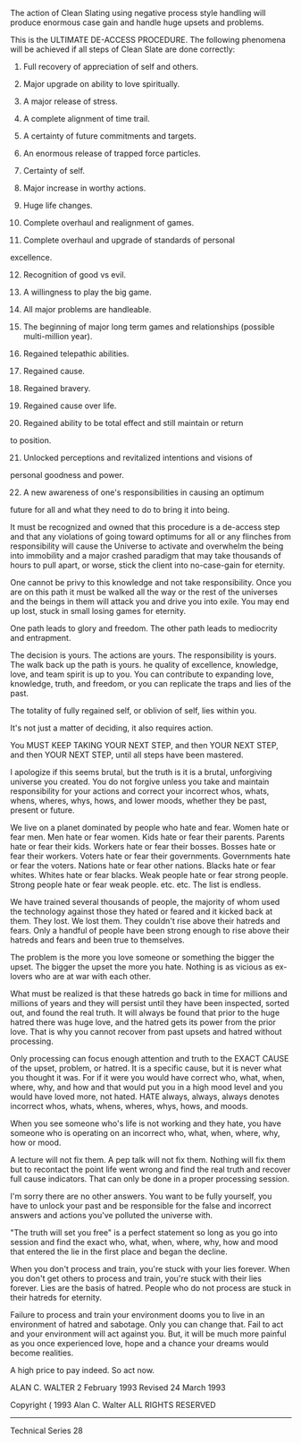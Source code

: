 The action of Clean Slating using negative process style handling will
produce enormous case gain and handle huge upsets and problems.

This is the ULTIMATE DE-ACCESS PROCEDURE.  The following phenomena will
be achieved if all steps of Clean Slate are done correctly:

1. Full recovery of appreciation of self and others.

2. Major upgrade on ability to love spiritually.

3. A major release of stress.

4. A complete alignment of time trail.

5. A certainty of future commitments and targets.

6. An enormous release of trapped force particles.

7. Certainty of self.

8. Major increase in worthy actions.

9. Huge life changes.

10. Complete overhaul and realignment of games.

11. Complete overhaul and upgrade of standards of personal

excellence.

12. Recognition of good vs evil.

13. A willingness to play the big game.

14. All major problems are handleable.

15. The beginning of major long term games and relationships
          (possible multi-million year).

16. Regained telepathic abilities.

17. Regained cause.

18. Regained bravery.

19. Regained cause over life.

20. Regained ability to be total effect and still maintain or return

to position.

21. Unlocked perceptions and revitalized intentions and visions of

personal goodness and power.

22. A new awareness of one's responsibilities in causing an optimum 

future for all and what they need to do to bring it into being.

It must be recognized and owned that this procedure is a de-access step
and that any violations of going toward optimums for all or any flinches
from responsibility will cause the Universe to activate and overwhelm
the being into immobility and a major crashed paradigm that may take
thousands of hours to pull apart, or worse, stick the client into
no-case-gain for eternity.

One cannot be privy to this knowledge and not take responsibility.  Once
you are on this path it must be walked all the way or the rest of the
universes and the beings in them will attack you and drive you into
exile.  You may end up lost, stuck in small losing games for eternity.

One path leads to glory and freedom.  The other path leads to mediocrity
and entrapment.

The decision is yours.  The actions are yours.  The responsibility is
yours.  The walk back up the path is yours.  he quality of excellence,
knowledge, love, and team spirit is up to you.  You can contribute to
expanding love, knowledge, truth, and freedom, or you can replicate the
traps and lies of the past.

The totality of fully regained self, or oblivion of self, lies within
you.

It's not just a matter of deciding, it also requires action.

You MUST KEEP TAKING YOUR NEXT STEP, and then YOUR NEXT STEP, and then
YOUR NEXT STEP, until all steps have been mastered.

I apologize if this seems brutal, but the truth is it is a brutal,
unforgiving universe you created.  You do not forgive unless you take
and maintain responsibility for your actions and correct your incorrect
whos, whats, whens, wheres, whys, hows, and lower moods, whether they be
past, present or future.

We live on a planet dominated by people who hate and fear.  Women hate
or fear men. Men hate or fear women.  Kids hate or fear their parents.
Parents hate or fear their kids. Workers hate or fear their bosses.
Bosses hate or fear their workers.  Voters hate or fear their
governments.  Governments hate or fear the voters.  Nations hate or fear
other nations.  Blacks hate or fear whites.  Whites hate or fear blacks.
Weak people hate or fear strong people. Strong people hate or fear weak
people. etc. etc.  The list is endless.

We have trained several thousands of people, the majority of whom used
the technology against those they hated or feared and it kicked back at
them.  They lost.  We lost them.  They couldn't rise above their hatreds
and fears.  Only a handful of people have been strong enough to rise
above their hatreds and fears and been true to themselves.

The problem is the more you love someone or something the bigger the
upset.  The bigger the upset the more you hate.  Nothing is as vicious
as ex-lovers who are at war with each other.

What must be realized is that these hatreds go back in time for millions
and millions of years and they will persist until they have been
inspected, sorted out, and found the real truth. It will always be found
that prior to the huge hatred there was huge love, and the hatred gets
its power from the prior love.  That is why you cannot recover from past
upsets and hatred without processing.

Only processing can focus enough attention and truth to the EXACT CAUSE
of the upset, problem, or hatred.  It is a specific cause, but it is
never what you thought it was.  For if it were you would have correct
who, what, when, where, why, and how and that would put you in a high
mood level and you would have loved more, not hated.  HATE always,
always, always denotes incorrect whos, whats, whens, wheres, whys, hows,
and moods.

When you see someone who's life is not working and they hate, you have
someone who is operating on an incorrect who, what, when, where, why,
how or mood.

A lecture will not fix them.  A pep talk will not fix them.  Nothing
will fix them but to recontact the point life went wrong and find the
real truth and recover full cause indicators. That can only be done in a
proper processing session.

I'm sorry there are no other answers.  You want to be fully yourself,
you have to unlock your past and be responsible for the false and
incorrect answers and actions you've polluted the universe with.

"The truth will set you free" is a perfect statement so long as you go
into session and find the exact who, what, when, where, why, how and
mood that entered the lie in the first place and began the decline.

When you don't process and train, you're stuck with your lies forever.
When you don't get others to process and train, you're stuck with their
lies forever.  Lies are the basis of hatred.  People who do not process
are stuck in their hatreds for eternity.

Failure to process and train your environment dooms you to live in an
environment of hatred and sabotage.  Only you can change that.  Fail to
act and your environment will act against you.  But, it will be much
more painful as you once experienced love, hope and a chance your dreams
would become realities.

A high price to pay indeed.  So act now.

ALAN C. WALTER
2 February 1993
Revised 24 March 1993

Copyright ( 1993
Alan C. Walter
ALL RIGHTS RESERVED
____________________________________________________________
Technical Series 28




